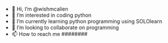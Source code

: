 - 👋 Hi, I’m @wishmcalien
- 👀 I’m interested in coding python
- 🌱 I’m currently learning python programming using SOLOlearn
- 💞️ I’m looking to collaborate on programming
- 📫 How to reach me ########
<!---
wishmcalien/wishmcalien is a ✨ special ✨ repository because its `README.md` (this file) appears on your GitHub profile.
You can click the Preview link to take a look at your changes.
--->
